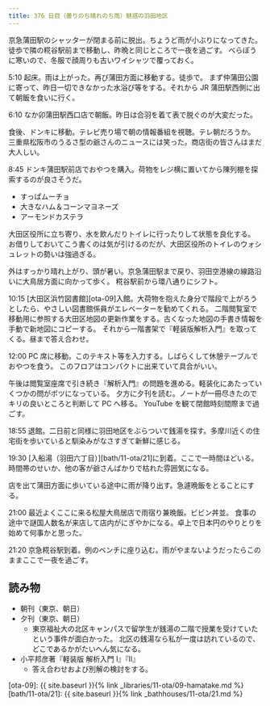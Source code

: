 ```yaml
---
title: 376 日目（曇りのち晴れのち雨）魅惑の羽田地区
---
```


京急蒲田駅のシャッターが閉まる前に脱出。ちょうど雨が小ぶりになってきた。
徒歩で隣の糀谷駅前まで移動し、昨晩と同じところで一夜を過ごす。
べらぼうに寒いので、冬服で顔周りも古いワイシャツで覆っておく。

5:10 起床。雨は上がった。再び蒲田方面に移動する。徒歩で。
まず仲蒲田公園に寄って、昨日一切できなかった水浴び等をする。それから JR 蒲田駅西側に出て朝飯を食いに行く。

6:10 なか卯蒲田駅西口店で朝飯。昨日は合羽を着て表で脱ぐのが大変だった。

食後、ドンキに移動。テレビ売り場で朝の情報番組を視聴。テレ朝だろうか。
三重県松阪市のうるさ型の爺さんのニュースには笑った。商店街の皆さんはまだ大人しい。

8:45 ドンキ蒲田駅前店でおやつを購入。荷物をレジ横に置いてから陳列棚を探索するのが良さそうだ。

* すっぱムーチョ
* 大きなハム＆コーンマヨネーズ
* アーモンドカステラ

大田区役所に立ち寄り、水を飲んだりトイレに行ったりして状態を良化する。
お借りしておいてこう書くのは気が引けるのだが、大田区役所のトイレのウォシュレットの勢いは強過ぎる。

外はすっかり晴れ上がり、頭が暑い。京急蒲田駅まで戻り、羽田空港線の線路沿いに大鳥居方面に向かって歩く。
糀谷駅前から環八通りにシフト。

10:15 [大田区浜竹図書館][ota-09]入館。大荷物を抱えた身分で階段で上がろうとしたら、やさしい図書館係員がエレベーターを勧めてくれる。
二階閲覧室で移動用に参照する大田区地図の更新作業をする。古くなった地図の手書き情報を手動で新地図にコピーする。
それから一階書架で『軽装版解析入門』を取ってくる。昼まで答え合わせ。

12:00 PC 席に移動。このテキスト等を入力する。しばらくして休憩テーブルでおやつを食う。
このフロアはコンパクトに出来ていて具合がいい。

午後は閲覧室座席で引き続き『解析入門』の問題を進める。軽装化にあたっていくつかの問がボツになっている。
夕方に夕刊を読む。ノートが一冊尽きたのでキリの良いところと判断して PC へ移る。
YouTube を観て閉館時刻間際まで過ごす。

18:55 退館。二日前と同様に羽田地区をぶらついて銭湯を探す。多摩川近くの住宅街を歩いていると馴染みがなさすぎて新鮮に感じる。

19:30 [入船湯（羽田六丁目）][bath/11-ota/21]に到着。ここで一時間ほどいる。
時間帯のせいか、他の客が爺さんばかりで枯れた雰囲気になる。

店を出て蒲田方面に歩いている途中に雨が降り出す。急遽晩飯をとることにする。

21:00 最近よくここに来る松屋大鳥居店で雨宿り兼晩飯。ビビン丼並。
食事の途中で謎国人数名が来店して店内がにぎやかになる。卓上で日本円のやりとりを始めて何事かと思った。

21:20 京急糀谷駅到着。例のベンチに座り込む。雨がやまないようだったらこのままここで一夜を過ごす。

## 読み物

* 朝刊（東京、朝日）
* 夕刊（東京、朝日）
  * 東京福祉大の北区キャンパスで留学生が銭湯の二階で授業を受けていたという事件が面白かった。
    北区の銭湯なら私が一度は訪れているので、どこであるかがたいへん気になる。
* 小平邦彦著『軽装版 解析入門 I』『II』
  * 答え合わせおよび別解の検討をする。

[ota-09]: {{ site.baseurl }}{% link _libraries/11-ota/09-hamatake.md %}
[bath/11-ota/21]: {{ site.baseurl }}{% link _bathhouses/11-ota/21.md %}
